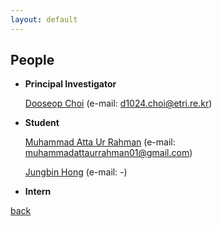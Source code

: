 ```yaml
---
layout: default
---
```


## People
+ **Principal Investigator**

     [Dooseop Choi](https://d1024choi.github.io) (e-mail: d1024.choi@etri.re.kr)

+ **Student**

     [Muhammad Atta Ur Rahman](https://muhammadattaurrahman.github.io/main/) (e-mail: muhammadattaurrahman01@gmail.com)

     [Jungbin Hong](-) (e-mail: -)

+ **Intern**

[back](./)

